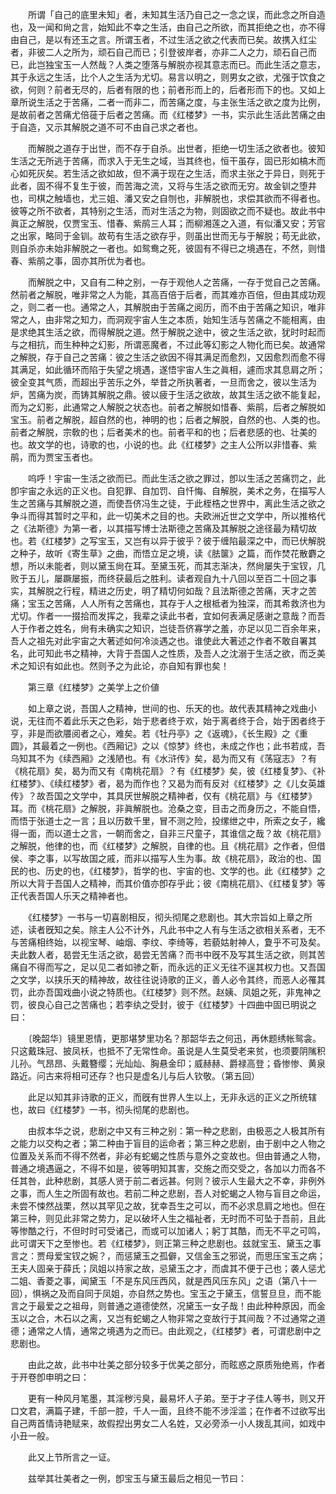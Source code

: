 <!-- { "loadSidebar": true } -->
　　所谓「自己的底里未知」者，未知其生活乃自己之一念之误，而此念之所自造也，及一闻和尙之言，始知此不幸之生活，由自己之所欲，而其拒绝之也，亦不得由自己，是以有还玉之言。所谓玉者，不过生活之欲之代表而已矣。故携入红尘者，非彼二人之所为，顽石自己而已；引登彼岸者，亦非二人之力，顽石自己而已，此岂独宝玉一人然哉？人类之堕落与解脱亦视其意志而已。而此生活之意志，其于永远之生活，比个人之生活为尤切。易言以明之，则男女之欲，尤强于饮食之欲，何则？前者无尽的，后者有限的也；前者形而上的，后者形而下的也。又如上章所说生活之于苦痛，二者一而非二，而苦痛之度，与主张生活之欲之度为比例，是故前者之苦痛尤倍蓰于后者之苦痛。而《红楼梦》一书，实示此生活此苦痛之由于自造，又示其解脱之道不可不由自己求之者也。 

　　而解脱之道存于出世，而不存于自杀。出世者，拒绝一切生活之欲者也。彼知生活之无所逃于苦痛，而求入于无生之域，当其终也，恒干虽存，固已形如槁木而心如死灰矣。若生活之欲如故，但不满于现在之生活，而求主张之于异日，则死于此者，固不得不复生于彼，而苦海之流，又将与生活之欲而无穷。故金钏之堕井也，司棋之触墙也，尤三姐、潘又安之自刎也，非解脱也，求偿其欲而不得者也。彼等之所不欲者，其特别之生活，而对生活之为物，则固欲之而不疑也。故此书中眞正之解脱，仅贾宝玉、惜春、紫鹃三人耳；而柳湘莲之入道，有似潘又安；芳官之出家，略同于金钏。故苟有生活之欲存乎，则虽出世而无与于解脱；苟无此欲，则自杀亦未始非解脱之一者也。如鸳鸯之死，彼固有不得已之境遇在，不然，则惜春、紫鹃之事，固亦其所优为者也。 

　　而解脱之中，又自有二种之别，一存于观他人之苦痛，一存于觉自己之苦痛。然前者之解脱，唯非常之人为能，其高百倍于后者，而其难亦百倍，但由其成功观之，则二者一也。通常之人，其解脱由于苦痛之阅历，而不由于苦痛之知识，唯非常之人，由非常之知力，而洞观宇宙人生之本质，始知生活与苦痛之不能相离，由是求绝其生活之欲，而得解脱之道。然于解脱之途中，彼之生活之欲，犹时时起而与之相抗，而生种种之幻影，所谓恶魔者，不过此等幻影之人物化而已矣。故通常之解脱，存于自己之苦痛：彼之生活之欲因不得其满足而愈烈，又因愈烈而愈不得其满足，如此循环而陷于失望之境遇，遂悟宇宙人生之眞相，遽而求其息肩之所；彼全变其气质，而超出乎苦乐之外，举昔之所执著者，一旦而舍之，彼以生活为炉，苦痛为炭，而铸其解脱之鼎。彼以疲于生活之欲故，故其生活之欲不能复起，而为之幻影，此通常之人解脱之状态也。前者之解脱如惜春、紫鹃，后者之解脱如宝玉。前者之解脱，超自然的也，神明的也；后者之解脱，自然的也、人类的也。前者之解脱，宗敎的也；后者美术的也。前者平和的也；后者悲感的也、壮美的也。故文学的也，诗歌的也，小说的也。此《红楼梦》之主人公所以非惜春、紫鹃，而为贾宝玉者也。 

　　呜呼！宇宙一生活之欲而已。而此生活之欲之罪过，卽以生活之苦痛罚之，此卽宇宙之永远的正义也。自犯罪、自加罚、自忏悔、自解脱，美术之务，在描写人生之苦痛与其解脱之道，而使吾侪冯生之徒，于此桎梏之世界中，离此生活之欲之争斗而得其暂时之平和，此一切美术之目的也。夫欧洲近世之文学中，所以推格代之《法斯德》为第一者，以其描写博士法斯德之苦痛及其解脱之途径最为精切故也。若《红楼梦》之写宝玉，又岂有以异于彼乎？彼于缠陷最深之中，而已伏解脱之种子，故听《寄生草》之曲，而悟立足之境，读《胠箧》之篇，而作焚花散麝之想，所以未能者，则以黛玉尙在耳。至黛玉死，而其志渐决，然尙屡失于宝钗，几败于五儿，屡蹶屡振，而终获最后之胜利。读者观自九十八回以至百二十回之事实，其解脱之行程，精进之历史，明了精切何如哉？且法斯德之苦痛，天才之苦痛；宝玉之苦痛，人人所有之苦痛也，其存于人之根柢者为独深，而其希救济也为尤切。作者一一掇拾而发挥之，我辈之读此书者，宜如何表满足感谢之意哉？而吾人于作者之姓名，尙有未确实之知识，岂徒吾侪寡学之羞，亦足以见二百余年来，吾人之祖先对此宇宙之大著述如何冷淡遇之也。谁使此大著述之作者不敢自署其名，此可知此书之精神，大背于吾国人之性质，及吾人之沈溺于生活之欲，而乏美术之知识有如此也。然则予之为此论，亦自知有罪也矣！ 

　　第三章《红楼梦》之美学上之价値 

　　如上章之说，吾国人之精神，世间的也、乐天的也。故代表其精神之戏曲小说，无往而不着此乐天之色彩，始于悲者终于欢，始于离者终于合，始于困者终于亨，非是而欲餍阅者之心，难矣。若《牡丹亭》之《返魂》，《长生殿》之《重圆》，其最着之一例也。《西厢记》之以《惊梦》终也，未成之作也；此书若成，吾乌知其不为《续西厢》之浅陋也。有《水浒传》矣，曷为而又有《荡寇志》？有《桃花扇》矣，曷为而又有《南桃花扇》？有《红楼梦》矣，彼《红楼复梦》、《补红楼梦》、《续红楼梦》者，曷为而作也？又曷为而有反对《红楼梦》之《儿女英雄传》？故吾国之文学中，其具厌世解脱之精神者，仅有《桃花扇》与《红楼梦》耳。而《桃花扇》之解脱，非眞解脱也。沧桑之变，目击之而身历之，不能自悟，而悟于张道士之一言；且以历数千里，冒不测之险，投缧绁之中，所索之女子，纔得一面，而以道士之言，一朝而舍之，自非三尺童子，其谁信之哉？故《桃花扇》之解脱，他律的也，而《红楼梦》之解脱，自律的也。且《桃花扇》之作者，但借侯、李之事，以写故国之戚，而非以描写人生为事。故《桃花扇》，政治的也、国民的也、历史的也，《红楼梦》，哲学的也、宇宙的也、文学的也。此《红楼梦》之所以大背于吾国人之精神，而其价值亦卽存乎此；彼《南桃花扇》、《红楼复梦》等正代表吾国人乐天之精神者也。 

　　《红楼梦》一书与一切喜剧相反，彻头彻尾之悲剧也。其大宗旨如上章之所述，读者旣知之矣。除主人公不计外，凡此书中之人有与生活之欲相关系者，无不与苦痛相终始，以视宝琴、岫烟、李纹、李绮等，若藐姑射神人，夐乎不可及矣。夫此数人者，曷尝无生活之欲，曷尝无苦痛？而书中旣不及写其生活之欲，则其苦痛自不得而写之，足以见二者如骖之靳，而永远的正义无往不逞其权力也。又吾国之文学，以挟乐天的精神故，故往往说诗歌的正义，善人必令其终，而恶人必罹其罚，此亦吾国戏曲小说之特质也。《红楼梦》则不然。赵姨、凤姐之死，非鬼神之罚，彼良心自己之苦痛也；若李纨之受封，彼于《红楼梦》十四曲中固已明说之曰： 

　　〔晚韶华〕镜里恩情，更那堪梦里功名？那韶华去之何迅，再休题绣帐鸳衾。只这戴珠冠、披凤袄，也抵不了无常性命。虽说是人生莫受老来贫，也须要阴隲积儿孙。气昂昂、头戴簪缨；光灿灿、胸悬金印；威赫赫、爵禄高登；昏惨惨、黄泉路近。问古来将相可还存？也只是虚名儿与后人钦敬。（第五回） 

　　此足以知其非诗歌的正义，而旣有世界人生以上，无非永远的正义之所统辖也，故曰《红楼梦》一书，彻头彻尾的悲剧也。 

　　由叔本华之说，悲剧之中又有三种之别：第一种之悲剧，由极恶之人极其所有之能力以交构之者；第二种由于盲目的运命者；第三种之悲剧，由于剧中之人物之位置及关系而不得不然者，非必有蛇蝎之性质与意外之变故也。但由普通之人物，普通之境遇逼之，不得不如是，彼等明知其害，交施之而交受之，各加以力而各不任其咎，此种悲剧，其感人贤于前二者远甚。何则？彼示人生最大之不幸，非例外之事，而人生之所固有故也。若前二种之悲剧，吾人对蛇蝎之人物与盲目之命运，未尝不悚然战栗，然以其罕见之故，犹幸吾生之可以，而不必求息肩之地也。但在第三种，则见此非常之势力，足以破坏人生之福祉者，无时而不可坠于吾前，且此等惨酷之行，不但时时可受诸己，而或可以加诸人；躬丁其酷，而无不平之可鸣，此可谓天下之至惨也。若《红楼梦》，则正第三种之悲剧也。兹就宝玉、黛玉之事言之：贾母爱宝钗之婉？，而惩黛玉之孤僻，又信金玉之邪说，而思压宝玉之病；王夫人固亲于薛氏；凤姐以持家之故，忌黛玉之才，而虞其不便于己也；袭人惩尤二姐、香菱之事，闻黛玉「不是东风压西风，就是西风压东风」之语（第八十一回），惧祸之及而自同于凤姐，亦自然之势也。宝玉之于黛玉，信誓旦旦，而不能言之于最爱之之祖母，则普通之道德使然，况黛玉一女子哉！由此种种原因，而金玉以之合，木石以之离，又岂有蛇蝎之人物非常之变故行于其间哉？不过通常之道德；通常之人情，通常之境遇为之而已。由此观之，《红楼梦》者，可谓悲剧中之悲剧也。 

　　由此之故，此书中壮美之部分较多于优美之部分，而眩惑之原质殆绝焉，作者于开卷卽申明之曰： 

　　更有一种风月笔墨，其淫秽污臭，最易坏人子弟。至于才子佳人等书，则又开口文君，满篇子建，千部一腔，千人一面，且终不能不涉淫滥；在作者不过欲写出自己两首情诗艳赋来，故假揑出男女二人名姓，又必旁添一小人拨乱其间，如戏中小丑一般。 

　　此又上节所言之一证。 

　　兹举其壮美者之一例，卽宝玉与黛玉最后之相见一节曰： 

